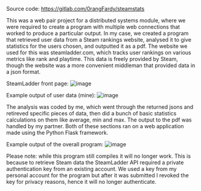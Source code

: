 Source code:
https://gitlab.com/0rangFardy/steamstats

This was a web pair project for a distributed systems module, where we were required to create a program with multiple web connections that worked to produce a particular output. In my case, we created a program that retrieved user data from a Steam rankings website, analysed it to give statistics for the users chosen, and outputted it as a pdf. The website we used for this was steamladder.com, which tracks user rankings on various metrics like rank and playtime. This data is freely provided by Steam, though the website was a more convenient middleman that provided data in a json format.

SteamLadder front page:
![image](https://user-images.githubusercontent.com/57454635/156924475-39ceb1b1-0744-414a-86a0-59ea17d83865.png)

Example output of user data (mine):
![image](https://user-images.githubusercontent.com/57454635/156924889-d2bd5ecf-69e6-43ce-aace-6b68d1707915.png)

The analysis was coded by me, which went through the returned jsons and retireved specific pieces of data, then did a bunch of basic statistics calculations on them like average, min and max. The output to the pdf was handled by my partner. Both of these sections ran on a web application made using the Python Flask framework. 

Example output of the overall program:
![image](https://user-images.githubusercontent.com/57454635/156925545-6fc973d5-0365-40ae-aa9d-2af05631f99d.png)

Please note: while this program still compiles it will no longer work. This is because to retrieve Steam data the SteamLadder API required a private authentication key from an existing account. We used a key from my personal account for the program but after it was submitted I revoked the key for privacy reasons, hence it will no longer authenticate.
